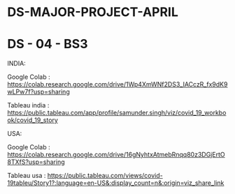 # DS-MAJOR-PROJECT-APRIL

# DS - 04 - BS3

INDIA: 

 Google Colab :
  https://colab.research.google.com/drive/1Wp4XmWNf2DS3_IACczR_fx9dK9wLPw7f?usp=sharing


Tableau india :
   https://public.tableau.com/app/profile/samunder.singh/viz/covid_19_workbook/covid_19_story








  USA:
  
  
  
  Google Colab :
   https://colab.research.google.com/drive/16gNyhtxAtmebRnqq80z3DGjErtO8TXfS?usp=sharing



  Tableau usa :
  https://public.tableau.com/views/covid-19tableu/Story1?:language=en-US&:display_count=n&:origin=viz_share_link
  



